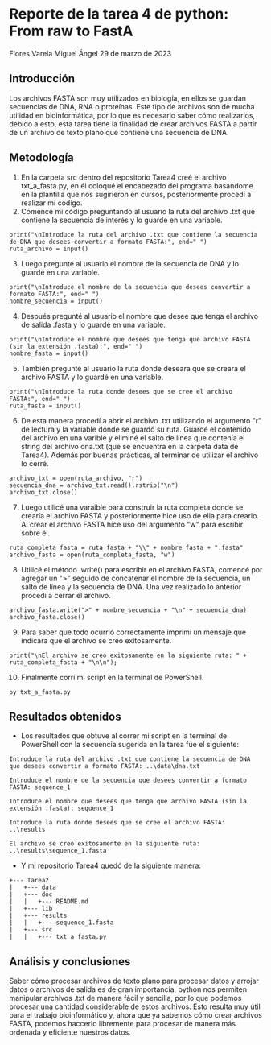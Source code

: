 # Reporte de la tarea 4 de python: From raw to FastA
Flores Varela Miguel Ángel
29 de marzo de 2023

## Introducción
Los archivos FASTA son muy utilizados en biología, en ellos se guardan secuencias de DNA, RNA o proteínas. Este tipo de archivos son de mucha utilidad en bioinformática, por lo que es necesario saber cómo realizarlos, debido a esto, esta tarea tiene la finalidad de crear archivos FASTA a partir de un archivo de texto plano que contiene una secuencia de DNA.

## Metodología
1. En la carpeta src dentro del repositorio Tarea4 creé el archivo txt_a_fasta.py, en él coloqué el encabezado del programa basandome en la plantilla que nos sugirieron en cursos, posteriormente procedí a realizar mi código.
2. Comencé mi código preguntando al usuario la ruta del archivo .txt que contiene la secuencia de interés y lo guardé en una variable.
```
print("\nIntroduce la ruta del archivo .txt que contiene la secuencia de DNA que desees convertir a formato FASTA:", end=" ")
ruta_archivo = input()
```
3. Luego pregunté al usuario el nombre de la secuencia de DNA y lo guardé en una variable.
```
print("\nIntroduce el nombre de la secuencia que desees convertir a formato FASTA:", end=" ")
nombre_secuencia = input()
```
4. Después pregunté al usuario el nombre que desee que tenga el archivo de salida .fasta y lo guardé en una variable.
```
print("\nIntroduce el nombre que desees que tenga que archivo FASTA (sin la extensión .fasta):", end=" ")
nombre_fasta = input()
```
5. También pregunté al usuario la ruta donde deseara que se creara el archivo FASTA y lo guardé en una variable.
```
print("\nIntroduce la ruta donde desees que se cree el archivo FASTA:", end=" ")
ruta_fasta = input()
```
6. De esta manera procedí a abrir el archivo .txt utilizando el argumento "r" de lectura y la variable donde se guardó su ruta. Guardé el contenido del archivo en una varible y eliminé el salto de línea que contenía el string del archivo dna.txt (que se encuentra en la carpeta data de Tarea4). Además por buenas prácticas, al terminar de utilizar el archivo lo cerré.
```
archivo_txt = open(ruta_archivo, "r")
secuencia_dna = archivo_txt.read().rstrip("\n")
archivo_txt.close()
```
7. Luego utilicé una varaible para construir la ruta completa donde se crearía el archivo FASTA y posteriormente hice uso de ella para crearlo. Al crear el archivo FASTA hice uso del argumento "w" para escribir sobre él.
```
ruta_completa_fasta = ruta_fasta + "\\" + nombre_fasta + ".fasta" 
archivo_fasta = open(ruta_completa_fasta, "w")
```
8. Utilicé el método .write() para escribir en el archivo FASTA, comencé por agregar un ">" seguido de concatenar el nombre de la secuencia, un salto de línea y la secuencia de DNA. Una vez realizado lo anterior procedí a cerrar el archivo.
```
archivo_fasta.write(">" + nombre_secuencia + "\n" + secuencia_dna)
archivo_fasta.close()
```
9. Para saber que todo ocurrió correctamente imprimí un mensaje que indicara que el archivo se creó exitosamente.
```
print("\nEl archivo se creó exitosamente en la siguiente ruta: " + ruta_completa_fasta + "\n\n");  
```
10. Finalmente corrí mi script en la terminal de PowerShell.
```
py txt_a_fasta.py
```

## Resultados obtenidos
- Los resultados que obtuve al correr mi script en la terminal de PowerShell con la secuencia sugerida en la tarea fue el siguiente:
```
Introduce la ruta del archivo .txt que contiene la secuencia de DNA que desees convertir a formato FASTA: ..\data\dna.txt

Introduce el nombre de la secuencia que desees convertir a formato FASTA: sequence_1

Introduce el nombre que desees que tenga que archivo FASTA (sin la extensión .fasta): sequence_1

Introduce la ruta donde desees que se cree el archivo FASTA: ..\results

El archivo se creó exitosamente en la siguiente ruta: ..\results\sequence_1.fasta
```
- Y mi repositorio Tarea4 quedó de la siguiente manera:
```
+--- Tarea2
|   +--- data
|   +--- doc
|   |   +--- README.md
|   +--- lib
|   +--- results
|   |   +--- sequence_1.fasta
|   +--- src
|   |   +--- txt_a_fasta.py
```

## Análisis y conclusiones
Saber cómo procesar archivos de texto plano para procesar datos y arrojar datos o archivos de salida es de gran importancia, python nos permiten manipular archivos .txt de manera fácil y sencilla, por lo que podemos procesar una cantidad considerable de estos archivos. Esto resulta muy útil para el trabajo bioinformático y, ahora que ya sabemos cómo crear archivos FASTA, podemos haccerlo libremente para procesar de manera más ordenada y eficiente nuestros datos.
